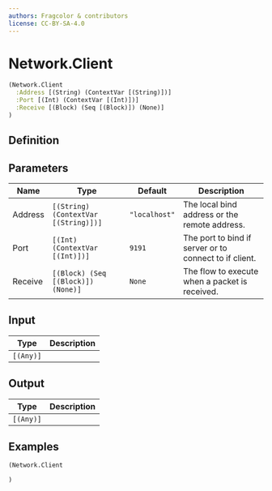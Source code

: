```yaml
---
authors: Fragcolor & contributors
license: CC-BY-SA-4.0
---
```



# Network.Client

```clojure
(Network.Client
  :Address [(String) (ContextVar [(String)])]
  :Port [(Int) (ContextVar [(Int)])]
  :Receive [(Block) (Seq [(Block)]) (None)]
)
```


## Definition




## Parameters

| Name | Type | Default | Description |
|------|------|---------|-------------|
| Address | `[(String) (ContextVar [(String)])]` | `"localhost"` | The local bind address or the remote address. |
| Port | `[(Int) (ContextVar [(Int)])]` | `9191` | The port to bind if server or to connect to if client. |
| Receive | `[(Block) (Seq [(Block)]) (None)]` | `None` | The flow to execute when a packet is received. |


## Input

| Type | Description |
|------|-------------|
| `[(Any)]` |  |


## Output

| Type | Description |
|------|-------------|
| `[(Any)]` |  |


## Examples

```clojure
(Network.Client

)
```

